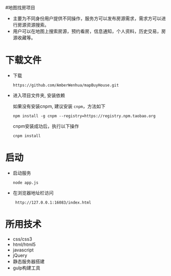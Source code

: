 #地图找房项目
* 主要为不同身份用户提供不同操作，服务方可以发布房源需求，需求方可以进行房源资源搜索。 
* 用户可以在地图上搜索房源，预约看房，信息通知，个人资料，历史交易，房源收藏等。


# 下载文件
* 下载

    ```
    https://github.com/AmberWenhua/mapBuyHouse.git
    ```

* 进入项目文件夹, 安装依赖

  如果没有安装cnpm, 建议安装 `cnpm`，方法如下
 
    ```
    npm install -g cnpm --registry=https://registry.npm.taobao.org
     ```
   
    cnpm安装成功后，执行以下操作
     ```
    cnpm install 
    ```

# 启动

* 启动服务
    ```
    node app.js
     ```

* 在浏览器地址栏访问
 	```
	 http://127.0.0.1:16083/index.html
	```
# 所用技术
* css/css3
* html/html5
* javascript
* jQuery
* 静态服务器搭建
* gulp构建工具
